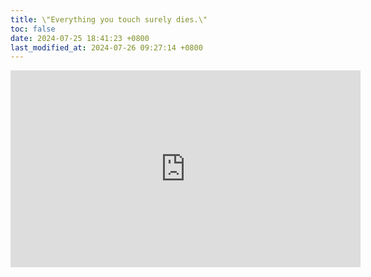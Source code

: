 ```yaml
---
title: \"Everything you touch surely dies.\"
toc: false
date: 2024-07-25 18:41:23 +0800
last_modified_at: 2024-07-26 09:27:14 +0800
---
```


<iframe class="iframe--video" width="560" height="315" src="https://www.youtube.com/embed/HTcL9WkB_wg?si=fflDb8uRUiVENB4r" title="YouTube video player" frameborder="0" allow="accelerometer; autoplay; clipboard-write; encrypted-media; gyroscope; picture-in-picture; web-share" referrerpolicy="strict-origin-when-cross-origin" allowfullscreen></iframe>